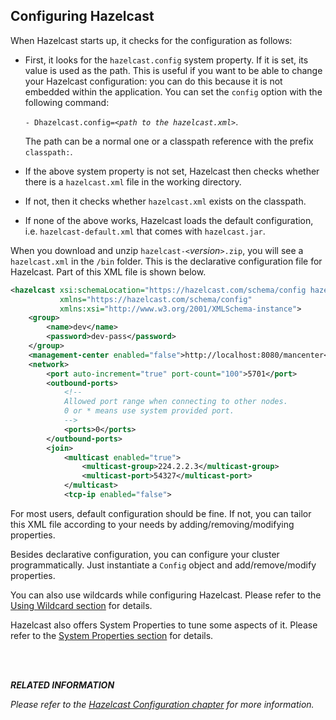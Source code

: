 
## Configuring Hazelcast

When Hazelcast starts up, it checks for the configuration as follows:

-	First, it looks for the `hazelcast.config` system property. If it is set, its value is used as the path. This is useful if you want to be able to change your Hazelcast configuration: you can do this because it is not embedded within the application. You can set the `config` option with the following command:
 
	`- Dhazelcast.config=`*`<path to the hazelcast.xml>`*.
	
	The path can be a normal one or a classpath reference with the prefix `classpath:`.
-	If the above system property is not set, Hazelcast then checks whether there is a `hazelcast.xml` file in the working directory.
-	If not, then it checks whether `hazelcast.xml` exists on the classpath.
-	If none of the above works, Hazelcast loads the default configuration, i.e. `hazelcast-default.xml` that comes with `hazelcast.jar`.



When you download and unzip `hazelcast-<`*version*`>.zip`, you will see a `hazelcast.xml` in the `/bin` folder. This is the declarative configuration file for Hazelcast. Part of this XML file is shown below.

```xml
<hazelcast xsi:schemaLocation="https://hazelcast.com/schema/config hazelcast-config-3.5.xsd"
           xmlns="https://hazelcast.com/schema/config"
           xmlns:xsi="http://www.w3.org/2001/XMLSchema-instance">
    <group>
        <name>dev</name>
        <password>dev-pass</password>
    </group>
    <management-center enabled="false">http://localhost:8080/mancenter</management-center>
    <network>
        <port auto-increment="true" port-count="100">5701</port>
        <outbound-ports>
            <!--
            Allowed port range when connecting to other nodes.
            0 or * means use system provided port.
            -->
            <ports>0</ports>
        </outbound-ports>
        <join>
            <multicast enabled="true">
                <multicast-group>224.2.2.3</multicast-group>
                <multicast-port>54327</multicast-port>
            </multicast>
            <tcp-ip enabled="false">
```

For most users, default configuration should be fine. If not, you can tailor this XML file according to your needs by adding/removing/modifying properties.

Besides declarative configuration, you can configure your cluster programmatically. Just instantiate a `Config` object and add/remove/modify properties.

You can also use wildcards while configuring Hazelcast. Please refer to the [Using Wildcard section](#using-wildcard) for details.

Hazelcast also offers System Properties to tune some aspects of it. Please refer to the [System Properties section](#system-properties) for details.

<br></br>


***RELATED INFORMATION***

*Please refer to the [Hazelcast Configuration chapter](#hazelcast-configuration) for more information.*

